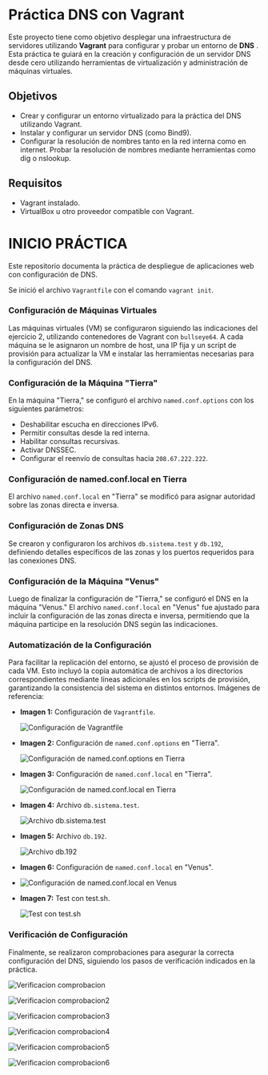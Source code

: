# Práctica DNS con Vagrant

Este proyecto tiene como objetivo desplegar una infraestructura de servidores utilizando **Vagrant** para configurar y probar un entorno de **DNS** . 
Esta práctica te guiará en la creación y configuración de un servidor DNS desde cero utilizando herramientas de virtualización y administración de máquinas virtuales.

## Objetivos
+ Crear y configurar un entorno virtualizado para la práctica del DNS utilizando Vagrant.
+ Instalar y configurar un servidor DNS (como Bind9).
+ Configurar la resolución de nombres tanto en la red interna como en internet.
Probar la resolución de nombres mediante herramientas como dig o nslookup.
## Requisitos
+ Vagrant instalado.
+ VirtualBox u otro proveedor compatible con Vagrant.
# INICIO PRÁCTICA
Este repositorio documenta la práctica de despliegue de aplicaciones web con configuración de DNS.

Se inició el archivo `Vagrantfile` con el comando `vagrant init`.

### Configuración de Máquinas Virtuales

Las máquinas virtuales (VM) se configuraron siguiendo las indicaciones del ejercicio 2, utilizando contenedores de Vagrant con `bullseye64`. A cada máquina se le asignaron un nombre de host, una IP fija y un script de provisión para actualizar la VM e instalar las herramientas necesarias para la configuración del DNS.

### Configuración de la Máquina "Tierra"

En la máquina "Tierra," se configuró el archivo `named.conf.options` con los siguientes parámetros:

- Deshabilitar escucha en direcciones IPv6.
- Permitir consultas desde la red interna.
- Habilitar consultas recursivas.
- Activar DNSSEC.
- Configurar el reenvío de consultas hacia `208.67.222.222`.

### Configuración de named.conf.local en Tierra

El archivo `named.conf.local` en "Tierra" se modificó para asignar autoridad sobre las zonas directa e inversa.

### Configuración de Zonas DNS

Se crearon y configuraron los archivos `db.sistema.test` y `db.192`, definiendo detalles específicos de las zonas y los puertos requeridos para las conexiones DNS.

### Configuración de la Máquina "Venus"

Luego de finalizar la configuración de "Tierra," se configuró el DNS en la máquina "Venus." El archivo `named.conf.local` en "Venus" fue ajustado para incluir la configuración de las zonas directa e inversa, permitiendo que la máquina participe en la resolución DNS según las indicaciones.

### Automatización de la Configuración

Para facilitar la replicación del entorno, se ajustó el proceso de provisión de cada VM. Esto incluyó la copia automática de archivos a los directorios correspondientes mediante líneas adicionales en los scripts de provisión, garantizando la consistencia del sistema en distintos entornos.
Imágenes de referencia:

- **Imagen 1:** Configuración de `Vagrantfile`.
  
  ![Configuración de Vagrantfile](imagenes/imagen1.png)
  
- **Imagen 2:** Configuración de `named.conf.options` en "Tierra".
  
  ![Configuración de named.conf.options en Tierra](imagenes/imagen2.png)
  
- **Imagen 3:** Configuración de `named.conf.local` en "Tierra".
  
  ![Configuración de named.conf.local en Tierra](imagenes/imagen3.png)
  
- **Imagen 4:** Archivo `db.sistema.test`.
  
  ![Archivo db.sistema.test](imagenes/imagen4.png)
  
- **Imagen 5:** Archivo `db.192`.
  
   ![Archivo db.192](imagenes/imagen5.png)
  
- **Imagen 6:** Configuración de `named.conf.local` en "Venus".
- 
  ![Configuración de named.conf.local en Venus](imagenes/imagen6.png)
  
- **Imagen 7:** Test con test.sh.
  
  ![Test con test.sh](imagenes/imagen7.png)
  
### Verificación de Configuración

Finalmente, se realizaron comprobaciones para asegurar la correcta configuración del DNS, siguiendo los pasos de verificación indicados en la práctica.

  ![Verificacion comprobacion](imagenes/comprobacion.png)
  
  ![Verificacion comprobacion2](imagenes/comprobacion2.png)
  
  ![Verificacion comprobacion3](imagenes/comprobacion3.png)
  
  ![Verificacion comprobacion4](imagenes/comprobacion4.png)
  
  ![Verificacion comprobacion5](imagenes/comprobacion5.png)

  ![Verificacion comprobacion6](imagenes/comprobacion6.png)




